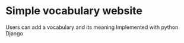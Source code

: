 
# Simple vocabulary website
 Users can add a vocabulary and its meaning
 Implemented with python Django

